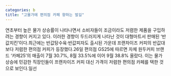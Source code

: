 ```yaml
---
categories: b
title: "고물가에 편의점 카페 향하는 발길"
---
```

 연초부터 높은 물가 상승률이 나타나면서 소비자들이 조금이라도 저렴한 제품을 구입하려는 경향이 커지고 있다. 이러한 경향이 두드러지게 나타난 것이 대형마트서 판매된 ‘반값치킨’이다.최근에는 반값탕수육·반값피자도 출시된 가운데 프랜차이즈 커피의 반값대보다 저렴한 편의점 커피가 등장했다.26일 편의점 GS25에 따르면 자체 원두커피 브랜드 ‘카페25’의 매출이 7월 30.7%, 8월 33.5%에 이어 9월 38.8% 올랐다. 이는 물가 상승에 민감한 직장인들이 프랜차이즈 커피 대신 가격이 저렴한 편의점 카페를 택한 것으로 보인다.일선 